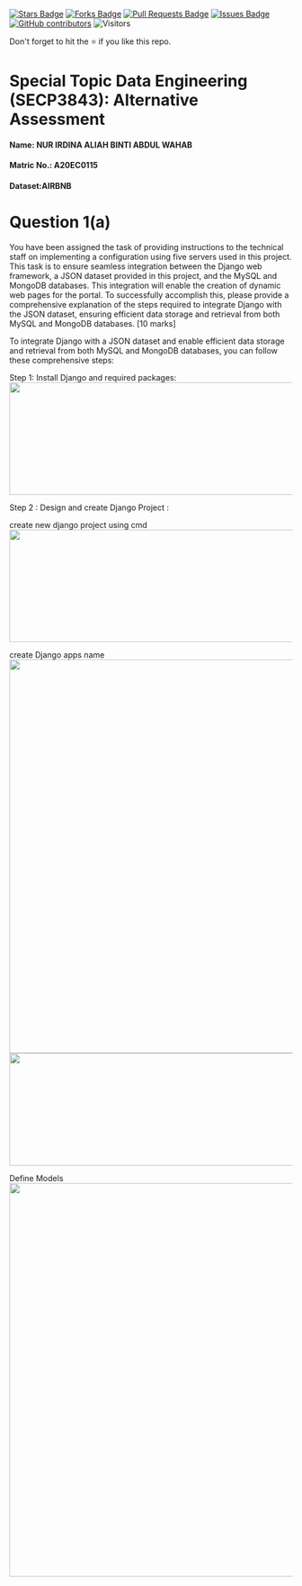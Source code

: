 <a href="https://github.com/drshahizan/SECP3843/stargazers"><img src="https://img.shields.io/github/stars/drshahizan/SECP3843" alt="Stars Badge"/></a>
<a href="https://github.com/drshahizan/SECP3843/network/members"><img src="https://img.shields.io/github/forks/drshahizan/SECP3843" alt="Forks Badge"/></a>
<a href="https://github.com/drshahizan/SECP3843/pulls"><img src="https://img.shields.io/github/issues-pr/drshahizan/SECP3843" alt="Pull Requests Badge"/></a>
<a href="https://github.com/drshahizan/SECP3843/issues"><img src="https://img.shields.io/github/issues/drshahizan/SECP3843" alt="Issues Badge"/></a>
<a href="https://github.com/drshahizan/SECP3843/graphs/contributors"><img alt="GitHub contributors" src="https://img.shields.io/github/contributors/drshahizan/SECP3843?color=2b9348"></a>
![Visitors](https://api.visitorbadge.io/api/visitors?path=https%3A%2F%2Fgithub.com%2Fdrshahizan%2FSECP3843&labelColor=%23d9e3f0&countColor=%23697689&style=flat)


Don't forget to hit the :star: if you like this repo.

# Special Topic Data Engineering (SECP3843): Alternative Assessment

#### Name: NUR IRDINA ALIAH BINTI ABDUL WAHAB
#### Matric No.: A20EC0115
#### Dataset:AIRBNB

# Question 1(a)
You have been assigned the task of providing instructions to the technical staff on 
implementing a configuration using five servers used in this project. This task is to ensure 
seamless integration between the Django web framework, a JSON dataset provided in this 
project, and the MySQL and MongoDB databases. This integration will enable the creation of 
dynamic web pages for the portal. To successfully accomplish this, please provide a 
comprehensive explanation of the steps required to integrate Django with the JSON dataset, 
ensuring efficient data storage and retrieval from both MySQL and MongoDB databases. 
[10 marks] 

To integrate Django with a JSON dataset and enable efficient data storage and retrieval from both MySQL and MongoDB databases, you can follow these comprehensive steps:

Step 1: Install Django and required packages:
<img src="https://github.com/drshahizan/SECP3843/blob/1c35a280cab92f8375cb0166bfc1a615c4eeb699/submission/IrdinaAliah/question1/files/images/install%20django.jpg" style="width: 700px; height: 200px;">

Step 2 : Design and create Django Project :

create new django project using cmd
<img src ="https://github.com/drshahizan/SECP3843/blob/447b608f8a27c9a39d678f4a44ee95c96dcb6764/submission/IrdinaAliah/question1/files/images/create%20design%20django%20.jpg" style ="width:700px; height: 200px;">



create Django apps name
<img src ="https://github.com/drshahizan/SECP3843/blob/4633f9a0c1ac74b9b6ec37d439fca8561a4b78b3/submission/IrdinaAliah/question1/files/images/create%20name%20app.jpg" style ="width:700px; height: 700px;">
<img src ="https://github.com/drshahizan/SECP3843/blob/4633f9a0c1ac74b9b6ec37d439fca8561a4b78b3/submission/IrdinaAliah/question1/files/images/startup%20code%20sjango.jpg" 
          style ="width:700px; height: 200px;">

Define Models
<img src ="https://github.com/drshahizan/SECP3843/blob/4633f9a0c1ac74b9b6ec37d439fca8561a4b78b3/submission/IrdinaAliah/question1/files/images/create%20name%20app.jpg" style ="width:700px; height: 700px;">





          

